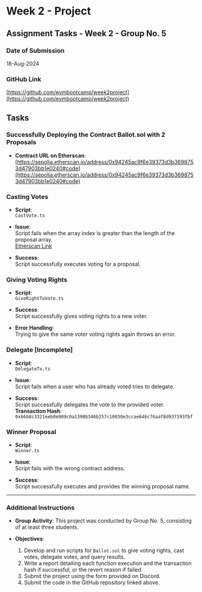# Week 2 - Project

## Assignment Tasks - Week 2 - Group No. 5

### Date of Submission
18-Aug-2024

### GitHub Link
[https://github.com/evmbootcamp/week2project](https://github.com/evmbootcamp/week2project)

## Tasks

### Successfully Deploying the Contract Ballot.sol with 2 Proposals

- **Contract URL on Etherscan**:  
  [https://sepolia.etherscan.io/address/0x94245ac9f6e39373d3b3698753d47903bb1e0240#code](https://sepolia.etherscan.io/address/0x94245ac9f6e39373d3b3698753d47903bb1e0240#code)

### Casting Votes

- **Script**:  
  `CastVote.ts`

- **Issue**:  
  Script fails when the array index is greater than the length of the proposal array.  
  [Etherscan Link](https://sepolia.etherscan.io/address/0x94245ac9f6e39373d3b3698753d47903bb1e0240#code)

- **Success**:  
  Script successfully executes voting for a proposal.

### Giving Voting Rights

- **Script**:  
  `GiveRightToVote.ts`

- **Success**:  
  Script successfully gives voting rights to a new voter.

- **Error Handling**:  
  Trying to give the same voter voting rights again throws an error.

### Delegate [Incomplete]

- **Script**:  
  `DelegateTo.ts`

- **Issue**:  
  Script fails when a user who has already voted tries to delegate.

- **Success**:  
  Script successfully delegates the vote to the provided voter.  
  **Transaction Hash**: `0xb6b8c3321eeb0e909c0a1390b346b257c10030e3ccae64bc76aaf8d937193fbf`

### Winner Proposal

- **Script**:  
  `Winner.ts`

- **Issue**:  
  Script fails with the wrong contract address.

- **Success**:  
  Script successfully executes and provides the winning proposal name.

---

### Additional Instructions

- **Group Activity**: This project was conducted by Group No. 5, consisting of at least three students.

- **Objectives**:
  1. Develop and run scripts for `Ballot.sol` to give voting rights, cast votes, delegate votes, and query results.
  2. Write a report detailing each function execution and the transaction hash if successful, or the revert reason if failed.
  3. Submit the project using the form provided on Discord.
  4. Submit the code in the GitHub repository linked above.
